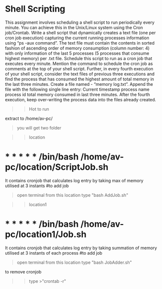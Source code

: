 # Shell Scripting


This assignment involves scheduling a shell script to run periodically every minute. You can achieve this in the Unix/Linux system using the Cron job/Crontab.
Write a shell script that dynamically creates a text file (one per cron job execution) capturing the current running processes information using “ps -aux command”. The text file must contain the contents in sorted fashion of ascending order of memory consumption (column number: 4) with only information of the last 5 processes (5 processes that consume highest memory) per .txt file. Schedule this script to run as a cron job that executes every minute. Mention the command to schedule the cron job as comments at the top of your shell script.
Further, in every fourth execution of your shell script, consider the text files of previous three executions and find the process that has consumed the highest amount of total memory in the last three minutes. Create a file named - “memory log.txt”. Append the file with the following single line entry:
Current timestamp process name process id total memory consumed in last three minutes.
After the fourth execution, keep over-writing the process data into the files already created.

>> Hot to run

extract to /home/av-pc/
>you will get two folder




>>location

# * * * * * /bin/bash /home/av-pc/location/ScriptJob.sh

It contains cronjob that calculates log entry by taking max of memory utilised at 3 instants
#to add job 
>open terminal from this location
>type "bash AddJob.sh"




>>location1

# * * * * * /bin/bash /home/av-pc/location1/Job.sh

It contains cronjob that calculates log entry by taking summation of memory utilised at 3 instants of each process
#to add job 
>open terminal from this location
>type "bash JobAdder.sh"

to remove cronjob
>>type >"crontab -r" 
